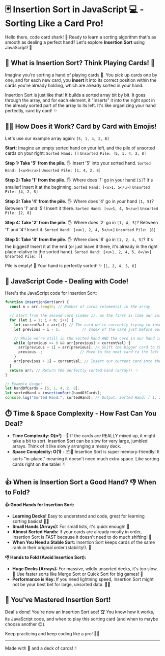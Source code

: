 
# 🃏 Insertion Sort in JavaScript 💻 - Sorting Like a Card Pro!

Hello there, code card shark! 👋 Ready to learn a sorting algorithm that's as smooth as dealing a perfect hand? Let's explore **Insertion Sort** using JavaScript! 🚀

## 🤔 What is Insertion Sort? Think Playing Cards! 🎴

Imagine you're sorting a hand of playing cards 🎴. You pick up cards one by one, and for each new card, you **insert** it into its correct position within the cards you're already holding, which are already sorted in your hand.

Insertion Sort is just like that! It builds a sorted array bit by bit. It goes through the array, and for each element, it "inserts" it into the right spot in the already sorted part of the array to its left. It's like organizing your hand perfectly, card by card! ✨

## 🚶‍♀️ How Does it Work? Card by Card with Emojis!

Let's use our example array again: `[5, 1, 4, 2, 8]`

**Start:**  Imagine an empty sorted hand on your left, and the pile of unsorted cards on your right:  `Sorted Hand: []`  `Unsorted Pile: [5, 1, 4, 2, 8]`

**Step 1: Take '5' from the pile.** 🖐️ Insert '5' into your sorted hand.
`Sorted Hand: [<u>5</u>]`  `Unsorted Pile: [1, 4, 2, 8]`

**Step 2: Take '1' from the pile.** 🖐️ Where does '1' go in your hand `[5]`? It's smaller! Insert it at the beginning.
`Sorted Hand: [<u>1, 5</u>]`  `Unsorted Pile: [4, 2, 8]`

**Step 3: Take '4' from the pile.** 🖐️ Where does '4' go in your hand `[1, 5]`?  Between '1' and '5'! Insert it there.
`Sorted Hand: [<u>1, 4, 5</u>]`  `Unsorted Pile: [2, 8]`

**Step 4: Take '2' from the pile.** 🖐️ Where does '2' go in `[1, 4, 5]`? Between '1' and '4'! Insert it.
`Sorted Hand: [<u>1, 2, 4, 5</u>]`  `Unsorted Pile: [8]`

**Step 5: Take '8' from the pile.** 🖐️ Where does '8' go in `[1, 2, 4, 5]`? It's the biggest! Insert it at the end (or just leave it there, it's already in the right place relative to the sorted hand).
`Sorted Hand: [<u>1, 2, 4, 5, 8</u>]`  `Unsorted Pile: []`

Pile is empty! 🎉 Your hand is perfectly sorted! ✨  `[1, 2, 4, 5, 8]`

## 📝 JavaScript Code - Dealing with Code!

Here's the JavaScript code for Insertion Sort:

```javascript
function insertionSort(arr) {
  const n = arr.length; // Number of cards (elements) in the array

  // Start from the second card (index 1), as the first is like our initial sorted hand
  for (let i = 1; i < n; i++) {
    let currentVal = arr[i]; // The card we're currently trying to insert
    let previous = i - 1;          // Index of the card just before our current card in the sorted hand

    // While we're still in the sorted hand AND the card in our hand is bigger than the current card...
    while (previous >= 0 && arr[previous] > currentVal) {
      arr[previous + 1] = arr[previous]; // Shift the bigger card to the right to make space for our current card
      previous--;                 // Move to the next card to the left in the sorted hand to compare
    }
    arr[previous + 1] = currentVal; // Insert our current card into the right spot in the sorted hand! 🃏
  }
  return arr; // Return the perfectly sorted hand (array)! ✨
}

// Example Usage:
let handOfCards = [5, 1, 4, 2, 8];
let sortedHand = insertionSort(handOfCards);
console.log("Sorted Hand:", sortedHand); // Output: Sorted Hand: [ 1, 2, 4, 5, 8 ]
```

## ⏱️ Time & Space Complexity - How Fast Can You Deal?

*   **Time Complexity: O(n²)** - 🐌  If the cards are REALLY mixed up, it might take a bit to sort. Insertion Sort can be slow for very large, jumbled arrays. Think of it like slowly arranging a messy deck.
*   **Space Complexity: O(1)** - 📦🤏  Insertion Sort is super memory-friendly! It sorts "in-place," meaning it doesn't need much extra space. Like sorting cards right on the table! 🃏

## 👍 When is Insertion Sort a Good Hand?  👎 When to Fold?

**👍 Good Hands for Insertion Sort:**

*   **Learning Decks!**  Easy to understand and code, great for learning sorting basics! 🧑‍🏫
*   **Small Hands (Arrays):** For small lists, it's quick enough! 🤏
*   **Almost Sorted Hands:** If your cards are already mostly in order, Insertion Sort is FAST because it doesn't need to do much shifting! 💨
*   **When You Need a Stable Sort:**  Insertion Sort keeps cards of the same rank in their original order (stability!). 🤝

**👎 Hands to Fold (Avoid Insertion Sort):**

*   **Huge Decks (Arrays):** For massive, wildly unsorted decks, it's too slow. 🐌 Use faster sorts like Merge Sort or Quick Sort for big games! 🚀
*   **Performance is Key:** If you need lightning speed, Insertion Sort might not be your best bet for large, unsorted data. 🙅‍♀️

## 🎉 You've Mastered Insertion Sort!

Deal's done! You're now an Insertion Sort ace! 🏆 You know how it works, its JavaScript code, and when to play this sorting card (and when to maybe choose another 😉).

Keep practicing and keep coding like a pro! 🚀✨

---

Made with 💖 and a deck of cards! 🃏
